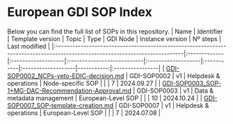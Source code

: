 # European GDI SOP Index
Below you can find the full list of SOPs in this repository.
| Name                                                                                                                        | Identifier   | Template version   | Topic                      | Type               | GDI Node   | Instance version   |   Nº steps | Last modified   |
|:----------------------------------------------------------------------------------------------------------------------------|:-------------|:-------------------|:---------------------------|:-------------------|:-----------|:-------------------|-----------:|:----------------|
| [GDI-SOP0002_NCPs-veto-EDIC-decision.md](./node-specific/GDI-SOP0002_NCPs-veto-EDIC-decision.md)                            | GDI-SOP0002  | v1                 | Helpdesk & operations      | Node-specific SOP  |            |                    |          7 | 2024.09.27      |
| [GDI-SOP0003_SOP-1+MG-DAC-Recommendation-Approval.md](./european-level/GDI-SOP0003_SOP-1+MG-DAC-Recommendation-Approval.md) | GDI-SOP0003  | v1                 | Data & metadata management | European-Level SOP |            |                    |         10 | 2024.10.24      |
| [GDI-SOP0007_SOP-template-creation.md](./european-level/GDI-SOP0007_SOP-template-creation.md)                               | GDI-SOP0007  | v1                 | Helpdesk & operations      | European-Level SOP |            |                    |          7 | 2024.07.08      |